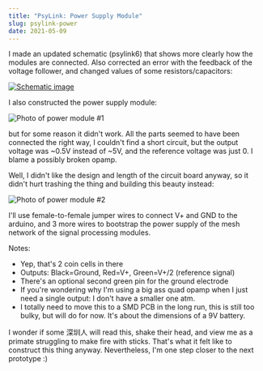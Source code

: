 ```yaml
---
title: "PsyLink: Power Supply Module"
slug: psylink-power
date: 2021-05-09
---
```


I made an updated schematic (psylink6) that shows more clearly how the modules
are connected.  Also corrected an error with the feedback of the voltage
follower, and changed values of some resistors/capacitors:

[![Schematic image](data/myo/psylink6.thumb.png)](data/myo/psylink6.png)

I also constructed the power supply module:

![Photo of power module #1](data/myo/IMG_20210509_214421.crop.joined.jpg)

but for some reason it didn't work. All the parts seemed to have been connected
the right way, I couldn't find a short circuit, but the output voltage was
~0.5V instead of ~5V, and the reference voltage was just 0.  I blame a possibly
broken opamp.

Well, I didn't like the design and length of the circuit board anyway, so it
didn't hurt trashing the thing and building this beauty instead:

![Photo of power module #2](data/myo/psylink6_powermodule.png)

I'll use female-to-female jumper wires to connect V+ and GND to the arduino,
and 3 more wires to bootstrap the power supply of the mesh network of the
signal processing modules.

Notes:

- Yep, that's 2 coin cells in there
- Outputs: Black=Ground, Red=V+, Green=V+/2 (reference signal)
- There's an optional second green pin for the ground electrode
- If you're wondering why I'm using a big ass quad opamp when I just need a
  single output:  I don't have a smaller one atm.
- I totally need to move this to a SMD PCB in the long run, this is still too
  bulky, but will do for now.  It's about the dimensions of a 9V battery.

I wonder if some 深圳人 will read this, shake their head, and view me as
a primate struggling to make fire with sticks.  That's what it felt like
to construct this thing anyway.  Nevertheless, I'm one step closer to the next
prototype :)
